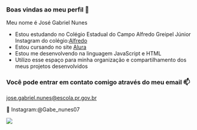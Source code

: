 ### Boas vindas ao meu perfil 💙 

Meu nome é José Gabriel Nunes 

- Estou estudando no Colégio Estadual do Campo Alfredo Greipel Júnior Instagram do colégio:[Alfredo](https://www.instagram.com/colegio_alfredo_greipel_junior/)
- Estou cursando no site [Alura](https://www.alura.com.br) 
- Estou me desenvolvendo na linguagem JavaScript e HTML 
- Utilizo esse espaço para minha organização e compartilhamento dos meus projetos desenvolvidos 

### Você pode entrar em contato comigo através do meu email 📫

jose.gabriel.nunes@escola.pr.gov.br 

📸 Instagram:@Gabe_nunes07


![](https://conteudo.imguol.com.br/blogs/3/files/2016/10/romario.gif)






